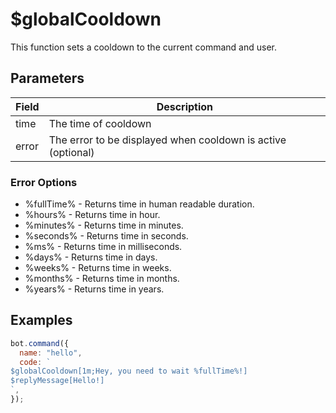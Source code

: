 # $globalCooldown

This function sets a cooldown to the current command and user.

## Parameters

| Field | Description                                                  |
| ----- | ------------------------------------------------------------ |
| time  | The time of cooldown                                         |
| error | The error to be displayed when cooldown is active (optional) |

### Error Options

- %fullTime% - Returns time in human readable duration.
- %hours% - Returns time in hour.
- %minutes% - Returns time in minutes.
- %seconds% - Returns time in seconds.
- %ms% - Returns time in milliseconds.
- %days% - Returns time in days.
- %weeks% - Returns time in weeks.
- %months% - Returns time in months.
- %years% - Returns time in years.

## Examples

```javascript
bot.command({
  name: "hello",
  code: `
$globalCooldown[1m;Hey, you need to wait %fullTime%!]
$replyMessage[Hello!]
`,
});
```
